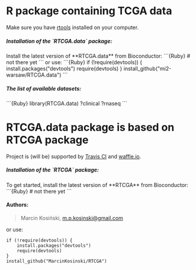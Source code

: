 # R package containing TCGA data

Make sure you have [rtools](http://cran.r-project.org/bin/windows/Rtools/) installed on your computer.

<h5> Installation of the `RTCGA.data` package: </h5>
Install the latest version of **RTCGA.data** from Bioconductor:
```{Ruby}
# not there yet
```
or use:
```{Ruby}
if (!require(devtools)) {
    install.packages("devtools")
    require(devtools)
}
install_github("mi2-warsaw/RTCGA.data")
```

<h5> The list of available datasets: </h5>
```{Ruby}
library(RTCGA.data)
?clinical
?rnaseq
```

# RTCGA.data package is based on RTCGA package

Project is (will be) supported by [Travis CI](https://travis-ci.org/) and [waffle.io](https://waffle.io/).

<h5> Installation of the `RTCGA` package: </h5>
To get started, install the latest version of **RTCGA** from Bioconductor:
```{Ruby}
# not there yet
```


<h4> Authors: </h4>

>
> Marcin Kosiński, m.p.kosinski@gmail.com
>
or use:
```{Ruby}
if (!require(devtools)) {
    install.packages("devtools")
    require(devtools)
}
install_github("MarcinKosinski/RTCGA")
```
